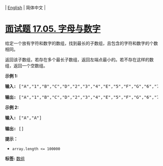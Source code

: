| [English](README_EN.md) | 简体中文 |

# [面试题 17.05.  字母与数字](https://leetcode-cn.com/problems/find-longest-subarray-lcci)
<p>给定一个放有字符和数字的数组，找到最长的子数组，且包含的字符和数字的个数相同。</p>

<p>返回该子数组，若存在多个最长子数组，返回左端点最小的。若不存在这样的数组，返回一个空数组。</p>

<p><strong>示例 1:</strong></p>

<pre><strong>输入: </strong>[&quot;A&quot;,&quot;1&quot;,&quot;B&quot;,&quot;C&quot;,&quot;D&quot;,&quot;2&quot;,&quot;3&quot;,&quot;4&quot;,&quot;E&quot;,&quot;5&quot;,&quot;F&quot;,&quot;G&quot;,&quot;6&quot;,&quot;7&quot;,&quot;H&quot;,&quot;I&quot;,&quot;J&quot;,&quot;K&quot;,&quot;L&quot;,&quot;M&quot;]

<strong>输出: </strong>[&quot;A&quot;,&quot;1&quot;,&quot;B&quot;,&quot;C&quot;,&quot;D&quot;,&quot;2&quot;,&quot;3&quot;,&quot;4&quot;,&quot;E&quot;,&quot;5&quot;,&quot;F&quot;,&quot;G&quot;,&quot;6&quot;,&quot;7&quot;]
</pre>

<p><strong>示例 2:</strong></p>

<pre><strong>输入: </strong>[&quot;A&quot;,&quot;A&quot;]

<strong>输出: </strong>[]
</pre>

<p><strong>提示：</strong></p>

<ul>
	<li><code>array.length &lt;= 100000</code></li>
</ul>

**标签:**  [数组](https://leetcode-cn.com/tag/array) 